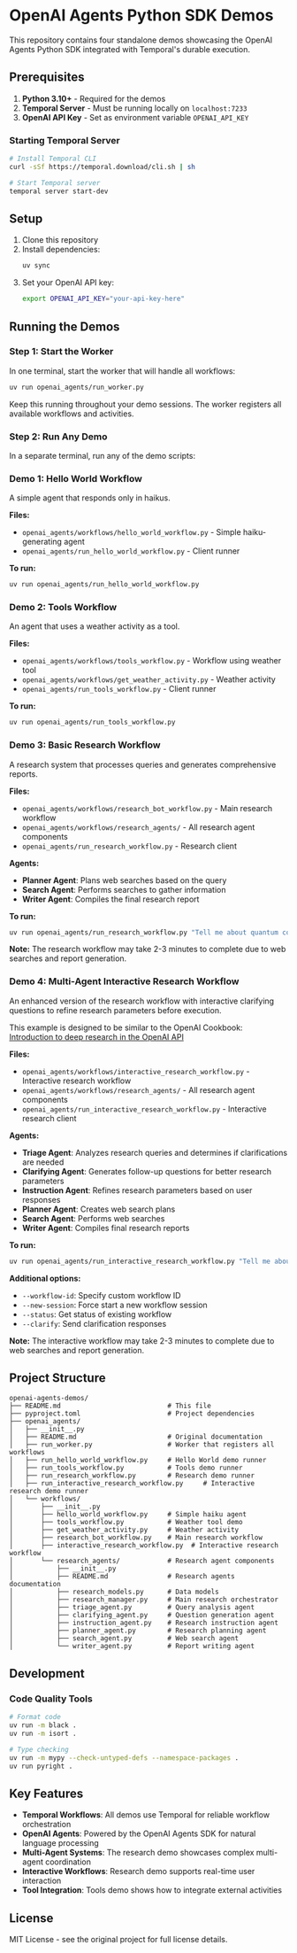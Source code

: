 # OpenAI Agents Python SDK Demos

This repository contains four standalone demos showcasing the OpenAI Agents Python SDK integrated with Temporal's durable execution.

## Prerequisites

1. **Python 3.10+** - Required for the demos
2. **Temporal Server** - Must be running locally on `localhost:7233`
3. **OpenAI API Key** - Set as environment variable `OPENAI_API_KEY`

### Starting Temporal Server

```bash
# Install Temporal CLI
curl -sSf https://temporal.download/cli.sh | sh

# Start Temporal server
temporal server start-dev
```

## Setup

1. Clone this repository
2. Install dependencies:
   ```bash
   uv sync
   ```
3. Set your OpenAI API key:
   ```bash
   export OPENAI_API_KEY="your-api-key-here"
   ```

## Running the Demos

### Step 1: Start the Worker

In one terminal, start the worker that will handle all workflows:

```bash
uv run openai_agents/run_worker.py
```

Keep this running throughout your demo sessions. The worker registers all available workflows and activities.

### Step 2: Run Any Demo

In a separate terminal, run any of the demo scripts:

### Demo 1: Hello World Workflow

A simple agent that responds only in haikus.

**Files:**
- `openai_agents/workflows/hello_world_workflow.py` - Simple haiku-generating agent
- `openai_agents/run_hello_world_workflow.py` - Client runner

**To run:**
```bash
uv run openai_agents/run_hello_world_workflow.py
```

### Demo 2: Tools Workflow

An agent that uses a weather activity as a tool.

**Files:**
- `openai_agents/workflows/tools_workflow.py` - Workflow using weather tool
- `openai_agents/workflows/get_weather_activity.py` - Weather activity
- `openai_agents/run_tools_workflow.py` - Client runner

**To run:**
```bash
uv run openai_agents/run_tools_workflow.py
```

### Demo 3: Basic Research Workflow

A research system that processes queries and generates comprehensive reports.

**Files:**
- `openai_agents/workflows/research_bot_workflow.py` - Main research workflow
- `openai_agents/workflows/research_agents/` - All research agent components
- `openai_agents/run_research_workflow.py` - Research client

**Agents:**
- **Planner Agent**: Plans web searches based on the query
- **Search Agent**: Performs searches to gather information
- **Writer Agent**: Compiles the final research report

**To run:**
```bash
uv run openai_agents/run_research_workflow.py "Tell me about quantum computing"
```

**Note:** The research workflow may take 2-3 minutes to complete due to web searches and report generation.

### Demo 4: Multi-Agent Interactive Research Workflow

An enhanced version of the research workflow with interactive clarifying questions to refine research parameters before execution.

This example is designed to be similar to the OpenAI Cookbook: [Introduction to deep research in the OpenAI API](https://cookbook.openai.com/examples/deep_research_api/introduction_to_deep_research_api)

**Files:**
- `openai_agents/workflows/interactive_research_workflow.py` - Interactive research workflow
- `openai_agents/workflows/research_agents/` - All research agent components
- `openai_agents/run_interactive_research_workflow.py` - Interactive research client

**Agents:**
- **Triage Agent**: Analyzes research queries and determines if clarifications are needed
- **Clarifying Agent**: Generates follow-up questions for better research parameters
- **Instruction Agent**: Refines research parameters based on user responses
- **Planner Agent**: Creates web search plans
- **Search Agent**: Performs web searches
- **Writer Agent**: Compiles final research reports

**To run:**
```bash
uv run openai_agents/run_interactive_research_workflow.py "Tell me about quantum computing"
```

**Additional options:**
- `--workflow-id`: Specify custom workflow ID
- `--new-session`: Force start a new workflow session
- `--status`: Get status of existing workflow
- `--clarify`: Send clarification responses

**Note:** The interactive workflow may take 2-3 minutes to complete due to web searches and report generation.

## Project Structure

```
openai-agents-demos/
├── README.md                           # This file
├── pyproject.toml                      # Project dependencies
├── openai_agents/
│   ├── __init__.py
│   ├── README.md                       # Original documentation
│   ├── run_worker.py                   # Worker that registers all workflows
│   ├── run_hello_world_workflow.py     # Hello World demo runner
│   ├── run_tools_workflow.py           # Tools demo runner
│   ├── run_research_workflow.py        # Research demo runner
│   ├── run_interactive_research_workflow.py     # Interactive research demo runner
│   └── workflows/
│       ├── __init__.py
│       ├── hello_world_workflow.py     # Simple haiku agent
│       ├── tools_workflow.py           # Weather tool demo
│       ├── get_weather_activity.py     # Weather activity
│       ├── research_bot_workflow.py    # Main research workflow
│       ├── interactive_research_workflow.py  # Interactive research workflow
│       └── research_agents/            # Research agent components
│           ├── __init__.py
│           ├── README.md               # Research agents documentation
│           ├── research_models.py      # Data models
│           ├── research_manager.py     # Main research orchestrator
│           ├── triage_agent.py         # Query analysis agent
│           ├── clarifying_agent.py     # Question generation agent
│           ├── instruction_agent.py    # Research instruction agent
│           ├── planner_agent.py        # Research planning agent
│           ├── search_agent.py         # Web search agent
│           └── writer_agent.py         # Report writing agent
```

## Development

### Code Quality Tools

```bash
# Format code
uv run -m black .
uv run -m isort .

# Type checking
uv run -m mypy --check-untyped-defs --namespace-packages .
uv run pyright .
```

## Key Features

- **Temporal Workflows**: All demos use Temporal for reliable workflow orchestration
- **OpenAI Agents**: Powered by the OpenAI Agents SDK for natural language processing
- **Multi-Agent Systems**: The research demo showcases complex multi-agent coordination
- **Interactive Workflows**: Research demo supports real-time user interaction
- **Tool Integration**: Tools demo shows how to integrate external activities

## License

MIT License - see the original project for full license details.